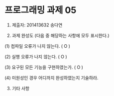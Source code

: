 ﻿# 프로그래밍 과제 05

1. 제출자: 201413632 송다연

2. 과제 완성도 (다음 중 해당하는 사항에 모두 표시한다.)

(1) 컴파일 오류가 나지 않는다. ( O )

(2) 실행 오류가 나지 않는다. ( O )

(3) 요구된 모든 기능을 구현하였는가. ( O )

(4) 미원성인 경우 어디까지 완성하였는지 기술하라.

3. 기타 사항 
